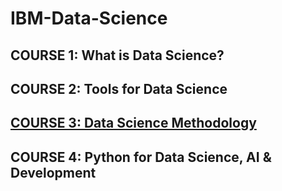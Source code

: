 # IBM-Data-Science
## COURSE 1: What is Data Science?
## COURSE 2: Tools for Data Science
## [COURSE 3: Data Science Methodology](https://github.com/chongna95/IBM-Data-Science/upload/main/Course%203:%20Data%20Science%20Methodology)
## COURSE 4: Python for Data Science, AI & Development

